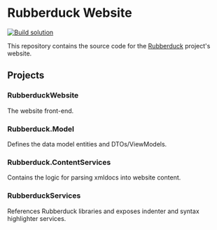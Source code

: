 # Rubberduck Website  
[![Build solution](https://github.com/retailcoder/RubberduckWebsite/actions/workflows/dotnet.yml/badge.svg)](https://github.com/retailcoder/RubberduckWebsite/actions/workflows/dotnet.yml)

This repository contains the source code for the [Rubberduck](https://github.com/rubberduck-vba/Rubberduck) project's website.

## Projects

### RubberduckWebsite  
The website front-end.

### Rubberduck.Model  
Defines the data model entities and DTOs/ViewModels.

### Rubberduck.ContentServices  
Contains the logic for parsing xmldocs into website content.

### RubberduckServices  
References Rubberduck libraries and exposes indenter and syntax highlighter services.
